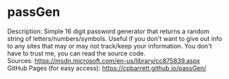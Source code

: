 # passGen  
Description: Simple 16 digit password generator that returns a random string  of letters/numbers/symbols. Useful if you don't want to give out info to any sites that may or may not track/keep your information. You don't have to trust me, you can read the source code.  
Sources:  https://msdn.microsoft.com/en-us/library/cc875839.aspx  
GitHub Pages (for easy access): https://cpbarrett.github.io/passGen/  
